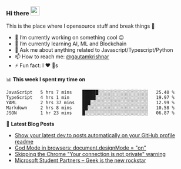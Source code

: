 ### Hi there <img src="https://media.giphy.com/media/hvRJCLFzcasrR4ia7z/giphy.gif" width="25px">
This is the place where I opensource stuff and break things :rofl:

- 🔭 I’m currently working on something cool :wink:
- 🌱 I’m currently learning AI, ML and Blockchain
- 💬 Ask me about anything related to Javascript/Typescript/Python
- 📫 How to reach me: [@gautamkrishnar](https://twitter.com/gautamkrishnar)
- ⚡ Fun fact: I :heart: :dog:s

📊 **This week I spent my time on**
<!--START_SECTION:waka-->
```text
JavaScript   5 hrs 7 mins    ██████░░░░░░░░░░░░░░░░░░░   25.40 % 
TypeScript   4 hrs 1 min     █████░░░░░░░░░░░░░░░░░░░░   19.97 % 
YAML         2 hrs 37 mins   ███░░░░░░░░░░░░░░░░░░░░░░   12.99 % 
Markdown     2 hrs 8 mins    ██░░░░░░░░░░░░░░░░░░░░░░░   10.58 % 
JSON         1 hr 23 mins    █░░░░░░░░░░░░░░░░░░░░░░░░   06.87 %
```
<!--END_SECTION:waka-->

📕 **Latest Blog Posts**
<!-- BLOG-POST-LIST:START -->
- [Show your latest dev.to posts automatically on your GitHub profile readme](https://dev.to/gautamkrishnar/show-your-latest-dev-to-posts-automatically-in-your-github-profile-readme-3nk8)
- [God Mode in browsers: document.designMode = "on"](https://dev.to/gautamkrishnar/god-mode-in-browsers-document-designmode-on-2pmo)
- [Skipping the Chrome "Your connection is not private" warning](https://dev.to/gautamkrishnar/quickbits-1-skipping-the-chrome-your-connection-is-not-private-warning-4kp1)
- [Microsoft Student Partners – Geek is the new rockstar](https://dev.to/gautamkrishnar/microsoft-student-partners--geek-is-the-new-rockstar)
<!-- BLOG-POST-LIST:END -->
